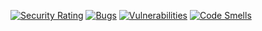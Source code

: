 [![Security Rating](https://sonarcloud.io/api/project_badges/measure?project=krystian0120_ebiznes2022-ex5&metric=security_rating)](https://sonarcloud.io/summary/new_code?id=krystian0120_ebiznes2022-ex5)
[![Bugs](https://sonarcloud.io/api/project_badges/measure?project=krystian0120_ebiznes2022-ex5&metric=bugs)](https://sonarcloud.io/summary/new_code?id=krystian0120_ebiznes2022-ex5)
[![Vulnerabilities](https://sonarcloud.io/api/project_badges/measure?project=krystian0120_ebiznes2022-ex5&metric=vulnerabilities)](https://sonarcloud.io/summary/new_code?id=krystian0120_ebiznes2022-ex5)
[![Code Smells](https://sonarcloud.io/api/project_badges/measure?project=krystian0120_ebiznes2022-ex5&metric=code_smells)](https://sonarcloud.io/summary/new_code?id=krystian0120_ebiznes2022-ex5)
